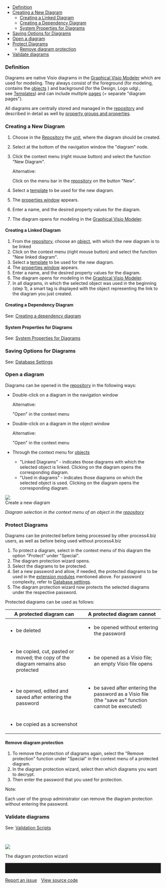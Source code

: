 -   [Definition](#definition)
-   [Creating a New Diagram](#creating-a-new-diagram)
    -   [Creating a Linked Diagram](#creating-a-linked-diagram)
    -   [Creating a Dependency Diagram](#creating-a-dependency-diagram)
    -   [System Properties for Diagrams](#system-properties-for-diagrams)
-   [Saving Options for Diagrams](#system-properties-for-diagrams)
-   [Open a diagram](#open-a-diagram)
-   [Protect Diagrams](#protect-diagrams)
    -   [Remove diagram protection](#remove-diagram-protection)
-   [Validate diagrams](#validate-diagrams)


### Definition

Diagrams are native Visio diagrams in the [Graphical Visio
Modeler](graphical-visio-modeler) which are used for modeling. They
always consist of the foreground (for modeling, contains
the [objects](object) ) and background (for the Design, Logo udgl.;
see [Templates](shapes-stencils-and-templates)) and can include
multiple [pages](using-several-diagram-pages) (= separate "diagram
pages").

All diagrams are centrally stored and managed in
the [repository](repository) and described in detail as well
by [property groups and properties](property-group-and-property).

### Creating a New Diagram

1.  Choose in the [Repository](repository) the [unit](unit), where the
    diagram should be created.
2.  Select at the bottom of the navigation window the "diagram" node.
3.  Click the context menu (right mouse button) and select the function
    "New Diagram".

    Alternative:

    Click on the menu bar in the [repository](repository) on the button
    "New".

4.  Select a [template](shapes-stencils-and-templates) to be used for the
    new diagram.
5.  The [properties window](properties-dialog-box) appears.
6.  Enter a name, and the desired property values for the diagram.
7.  The diagram opens for modeling in the [Graphical Visio
    Modeler](graphical-visio-modeler).

#### Creating a Linked Diagram

1.  From the [repository](repository), choose an [object](object), with
    which the new diagram is to be linked
2.  Click on the context menu (right mouse button) and select the
    function "New linked diagram".
3.  Select a [template](shapes-stencils-and-templates) to be used for the
    new diagram.
4.  The [properties window](properties-dialog-box) appears.
5.  Enter a name, and the desired property values for the diagram.
6.  The diagram opens for modeling in the [Graphical Visio
    Modeler](graphical-visio-modeler).
7.  In all diagrams, in which the selected object was used in the
    beginning (step 1), a smart tag is displayed with the object
    representing the link to the diagram you just created.

#### Creating a Dependency Diagram

See: [Creating a dependency diagram](creating-a-dependency-diagram)

#### System Properties for Diagrams

See: [System Properties for Diagrams](system-properties-for-diagrams)

### Saving Options for Diagrams

See: [Database Settings](database-settings)

### Open a diagram

Diagrams can be opened in the [repository](repository) in the following
ways:

-   Double-click on a diagram in the navigation window

    Alternative:

    "Open" in the context menu

-   Double-click on a diagram in the object window

    Alternative:

    "Open" in the context menu

-   Through the context menu for [objects](object)
    -   "Linked Diagrams" - indicates those diagrams with which the
        selected object is linked. Clicking on the diagram opens the
        corresponding diagram.
    -   "Used in diagrams" - indicates those diagrams on which the
        selected object is used. Clicking on the diagram opens the
        corresponding diagram.

![](//images.ctfassets.net/utx1h0gfm1om/1JxEEkS4DWkiKEio2gsqeo/9cdd54dfaf6e0d93fba050fe79f12513/329246.png)  
Create a new diagram

  

*Diagram selection in the context menu of an object in
the [repository](repository)*

### Protect Diagrams

Diagrams can be protected before being processed by other process4.biz
users, as well as before being used without process4.biz

1.  To protect a diagram, select in the context menu of this diagram the
    option "Protect" under "Special".
2.  The diagram protection wizard opens.
3.  Select the diagrams to be protected.
4.  Set a new password and allow, if needed, the protected diagrams to
    be used in the [extension
    modules](process4.biz_Extension_Modules) mentioned above. For
    password complexity, refer to [Database
    settings](database-settings).
5.  The diagram protection wizard now protects the selected diagrams
    under the respective password.

Protected diagrams can be used as follows:

<table>
<colgroup>
<col style="width: 50%" />
<col style="width: 50%" />
</colgroup>
<thead>
<tr class="header">
<th>A protected diagram can</th>
<th>A protected diagram cannot</th>
</tr>
</thead>
<tbody>
<tr class="odd">
<td><ul>
<li>be deleted</li>
</ul></td>
<td><ul>
<li>be opened without entering the password</li>
</ul></td>
</tr>
<tr class="even">
<td><ul>
<li>be copied, cut, pasted or moved; the copy of the diagram remains also protected</li>
</ul></td>
<td><ul>
<li>be opened as a Visio file; an empty Visio file opens</li>
</ul></td>
</tr>
<tr class="odd">
<td><ul>
<li>be opened, edited and saved after entering the password</li>
</ul></td>
<td><ul>
<li><p>be saved after entering the password as a Visio file (the &quot;save as&quot; function cannot be executed)</p></li>
</ul></td>
</tr>
<tr class="even">
<td><ul>
<li>be copied as a screenshot</li>
</ul></td>
<td><p> </p></td>
</tr>
</tbody>
</table>

#### Remove diagram protection

1.  To remove the protection of diagrams again, select the "Remove
    protection" function under "Special" in the context menu of a
    protected diagram.
2.  In the diagram protection wizard, select then which diagrams you
    want to decrypt.
3.  Then enter the password that you used for protection.

Note:

Each user of the group administrator can remove the diagram protection
without entering the password.

### Validate diagrams

See: [Validation Scripts](validation-scripts)

 

![](//images.ctfassets.net/utx1h0gfm1om/4z4XbCXct22kSOqOuSmg8A/9f92f918c4b47895ca3169d4380ebbe2/329250.png)

The diagram protection wizard
<hr style="padding-top:2rem" />
<a href="https://github.com/process4/docs/issues" target="_blank" class="bgw btn btn-primary btn-lg shadow-sm">Report an issue</a>
<a href="https://github.com/process4/docs" target="_blank" class="bgw btn btn-primary btn-lg shadow-sm" style="margin-left:10px;">View source code</a>